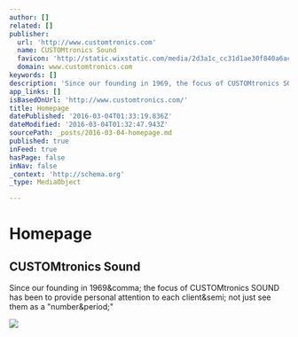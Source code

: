 ```yaml
---
author: []
related: []
publisher:
  url: 'http://www.customtronics.com'
  name: CUSTOMtronics Sound
  favicon: 'http://static.wixstatic.com/media/2d3a1c_cc31d1ae30f840a6aca279510ec3b03e.jpg/v1/fill/w_16%2Ch_16%2Clg_1/2d3a1c_cc31d1ae30f840a6aca279510ec3b03e.jpg'
  domain: www.customtronics.com
keywords: []
description: 'Since our founding in 1969, the focus of CUSTOMtronics SOUND has been to provide personal attention to each client; not just see them as a "number."'
app_links: []
isBasedOnUrl: 'http://www.customtronics.com/'
title: Homepage
datePublished: '2016-03-04T01:33:19.836Z'
dateModified: '2016-03-04T01:32:47.943Z'
sourcePath: _posts/2016-03-04-homepage.md
published: true
inFeed: true
hasPage: false
inNav: false
_context: 'http://schema.org'
_type: MediaObject

---
```

# Homepage

<article style=""><h1>CUSTOMtronics Sound</h1><p>Since our founding in 1969&amp;comma; the focus of CUSTOMtronics SOUND has been to provide personal attention to each client&amp;semi; not just see them as a "number&amp;period;"</p><img src="https://static.wixstatic.com/media/2d3a1c_7531f85a6e9340e9bfdc271a6d0d85ea.jpg" /></article>